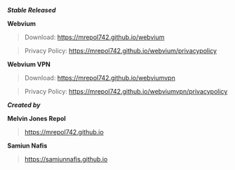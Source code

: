 ***Stable Released***

**Webvium**
>Download: https://mrepol742.github.io/webvium

>Privacy Policy: https://mrepol742.github.io/webvium/privacypolicy

**Webvium VPN**
>Download: https://mrepol742.github.io/webviumvpn

>Privacy Policy: https://mrepol742.github.io/webviumvpn/privacypolicy

***Created by***

**Melvin Jones Repol**
> https://mrepol742.github.io

**Samiun Nafis**
> https://samiunnafis.github.io
